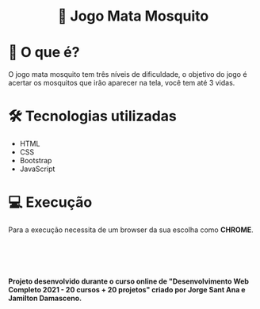 <h1 align="center">
🦟 Jogo Mata Mosquito
</h1>


# 📌 O que é? 

O jogo mata mosquito tem três níveis de dificuldade, o objetivo do jogo é acertar os mosquitos que irão aparecer na tela, você tem até 3 vidas.


# 🛠 Tecnologias utilizadas 

* HTML
* CSS
* Bootstrap
* JavaScript


# 💻 Execução

Para a execução necessita de um browser da sua escolha como **CHROME**.


<br></br>

#
**Projeto desenvolvido durante o curso online de "Desenvolvimento Web Completo 2021 - 20 cursos + 20 projetos" criado por Jorge Sant Ana e Jamilton Damasceno.**

